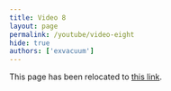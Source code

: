 ```yaml
---
title: Video 8
layout: page
permalink: /youtube/video-eight
hide: true
authors: ['exvacuum']
---
```


<html>
<head>
    <script type="text/javascript">
        window.location.replace("./#video-eight");
    </script>
</head>
<body>
<p>This page has been relocated to <a href="./#video-eight">this link</a>.</p>
</body>
</html>
